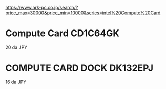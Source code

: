 https://www.ark-pc.co.jp/search/?price_max=30000&price_min=10000&series=intel%20Compute%20Card

# Compute Card CD1C64GK

20 da JPY

# COMPUTE CARD DOCK DK132EPJ

16 da JPY
